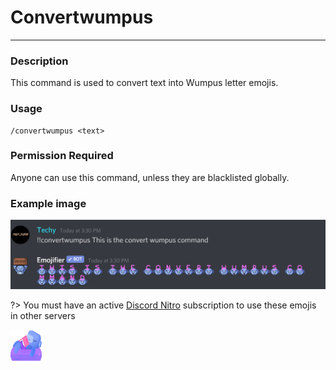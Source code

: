 # Convertwumpus
---
### Description
This command is used to convert text into Wumpus letter emojis.
### Usage
```
/convertwumpus <text>
```
### Permission Required
Anyone can use this command, unless they are blacklisted globally.

### Example image
![convert example](../images/convertwumpus.PNG)

?> You must have an active [Discord Nitro](https://discord.com/nitro) subscription to use these emojis in other servers

<img src="images/wumpusbeach.svg" width="50" height="50" />
